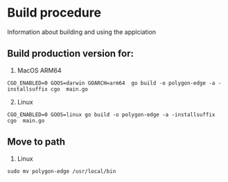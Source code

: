 # Build procedure

Information about building and using the applciation

## Build production version for:

1. MacOS ARM64

```
CGO_ENABLED=0 GOOS=darwin GOARCH=arm64  go build -o polygon-edge -a -installsuffix cgo  main.go
```

2. Linux

```
CGO_ENABLED=0 GOOS=linux go build -o polygon-edge -a -installsuffix cgo  main.go
```

## Move to path

1. Linux

```
sudo mv polygon-edge /usr/local/bin
```
